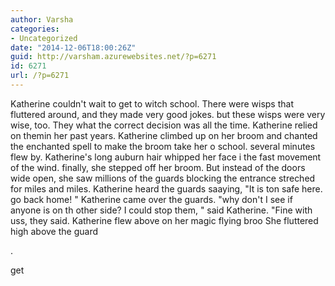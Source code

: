 ```yaml
---
author: Varsha
categories:
- Uncategorized
date: "2014-12-06T18:00:26Z"
guid: http://varsham.azurewebsites.net/?p=6271
id: 6271
url: /?p=6271
---
```


Katherine couldn't   wait to get to witch school. There were wisps that fluttered around, and they made very good jokes. but these wisps were very wise, too. They what the correct decision was all the time. Katherine relied on themin her past years. Katherine climbed up on her broom and chanted the enchanted spell to make the broom take her o school. several minutes flew by. Katherine's long auburn hair whipped her face i the fast movement of the wind. finally, she stepped off her broom. But instead of the doors wide open, she saw millions of the guards blocking the entrance streched for miles and miles. Katherine heard the guards saaying, "It is ton safe here. go back home! " Katherine came over the guards.  "why don't I see if anyone is on th other side? I could stop them, " said Katherine.  "Fine with uss, they said. Katherine flew above on her magic flying broo She fluttered high above the guard

.

get